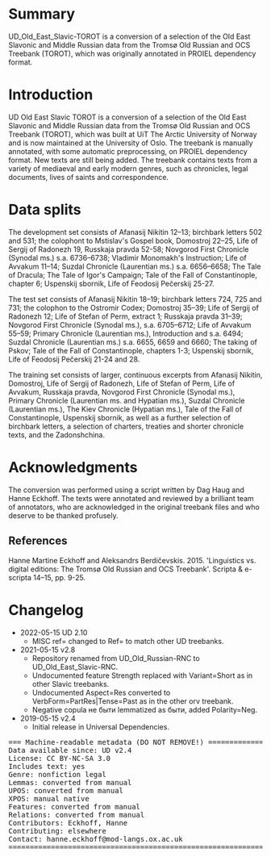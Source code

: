 # Summary

UD\_Old\_East\_Slavic-TOROT is a conversion of a selection of the Old East Slavonic and Middle Russian data from the Tromsø Old Russian and OCS Treebank (TOROT), which was originally annotated in PROIEL dependency format.

# Introduction

UD Old East Slavic TOROT is a conversion of a selection of the Old East Slavonic and Middle Russian data from the Tromsø Old Russian and OCS Treebank (TOROT), which was built at UiT The Arctic University of Norway and is now maintained at the University of Oslo. The treebank is manually annotated, with some automatic preprocessing, on PROIEL dependency format. New texts are still being added. The treebank contains texts from a variety of mediaeval and early modern genres, such as chronicles, legal documents, lives of saints and correspondence. 

# Data splits

The development set consists of Afanasij Nikitin 12–13; birchbark letters 502 and 531; the colophont to Mstislav's Gospel book, Domostroj 22–25, Life of Sergij of Radonezh 19, Russkaja pravda 52-58; Novgorod First Chronicle (Synodal ms.) s.a. 6736–6738; Vladimir Monomakh's Instruction; Life of Avvakum 11–14; Suzdal Chronicle (Laurentian ms.) s.a. 6656–6658; The Tale of Dracula; The Tale of Igor's Campaign; Tale of the Fall of Constantinople, chapter 6; Uspenskij sbornik, Life of Feodosij Pečerskij 25-27.

The test set consists of Afanasij Nikitin 18–19; birchbark letters 724, 725 and 731; the colophon to the Ostromir Codex; Domostroj 35–39; Life of Sergij of Radonezh 12; Life of Stefan of Perm, extract 1; Russkaja pravda 31–39; Novgorod First Chronicle (Synodal ms.), s.a. 6705–6712; Life of Avvakum 55–59; Primary Chronicle (Laurentian ms.), Introduction and s.a. 6494; Suzdal Chronicle (Laurentian ms.) s.a. 6655, 6659 and 6660; The taking of Pskov; Tale of the Fall of Constantinople, chapters 1-3; Uspenskij sbornik, Life of Feodosij Pečerskij 21-24 and 28.

The training set consists of larger, continuous excerpts from Afanasij Nikitin, Domostroj, Life of Sergij of Radonezh, Life of Stefan of Perm, Life of Avvakum, Russkaja pravda, Novgorod First Chronicle (Synodal ms.), Primary Chronicle (Laurentian ms. and Hypatian ms.), Suzdal Chronicle (Laurentian ms.), The Kiev Chronicle (Hypatian ms.), Tale of the Fall of Constantinople, Uspenskij sbornik, as well as a further selection of birchbark letters, a selection of charters, treaties and shorter chronicle texts, and the Zadonshchina.

# Acknowledgments

The conversion was performed using a script written by Dag Haug and Hanne Eckhoff. The texts were annotated and reviewed by a brilliant team of annotators, who are acknowledged in the original treebank files and who deserve to be thanked profusely.

## References

Hanne Martine Eckhoff and Aleksandrs Berdičevskis. 2015. 'Linguistics vs. digital editions: The Tromsø Old Russian and OCS Treebank'. Scripta & e-scripta 14–15, pp. 9-25.


# Changelog

* 2022-05-15 UD 2.10
  * MISC ref= changed to Ref= to match other UD treebanks.
* 2021-05-15 v2.8
  * Repository renamed from UD_Old_Russian-RNC to UD_Old_East_Slavic-RNC.
  * Undocumented feature Strength replaced with Variant=Short as in other Slavic treebanks.
  * Undocumented Aspect=Res converted to VerbForm=PartRes|Tense=Past as in the other orv treebank.
  * Negative copula не быти lemmatized as быти, added Polarity=Neg.
* 2019-05-15 v2.4
  * Initial release in Universal Dependencies.


<pre>
=== Machine-readable metadata (DO NOT REMOVE!) ================================
Data available since: UD v2.4
License: CC BY-NC-SA 3.0
Includes text: yes
Genre: nonfiction legal
Lemmas: converted from manual
UPOS: converted from manual
XPOS: manual native
Features: converted from manual
Relations: converted from manual
Contributors: Eckhoff, Hanne
Contributing: elsewhere
Contact: hanne.eckhoff@mod-langs.ox.ac.uk
===============================================================================
</pre>
